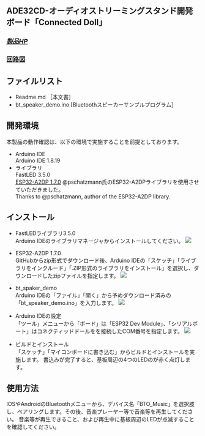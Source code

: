 ## ADE32CD-オーディオストリーミングスタンド開発ボード「Connected Doll」

### *[製品HP](http://bit-trade-one.co.jp/ADE32CD)*

### [回路図](https://github.com/bit-trade-one/ADE32CD-Connected-Doll/blob/master/Schematics/ADE32CM_V1.1_Schematics.pdf)

## ファイルリスト
- Readme.md             ［本文書］
- bt_speaker_demo.ino    [Bluetoothスピーカーサンプルプログラム］

## 開発環境
本製品の動作確認は、以下の環境で実施することを前提としております。
- Arduino IDE<BR>
  Arduino IDE 1.8.19
- ライブラリ<BR>
FastLED 3.5.0<BR>
[ESP32-A2DP 1.7.0](https://github.com/pschatzmann/ESP32-A2DP) @pschatzmann氏のESP32-A2DPライブラリを使用させていただきました。<BR>
Thanks to @pschatzmann, author of the ESP32-A2DP library.

## インストール
- FastLEDライブラリ3.5.0<BR> 
Arduino IDEのライブラリマネージャからインストールしてください。
![](./img/%20%20%20Readme2022-06-21-16-22-53.png)

- ESP32-A2DP 1.7.0<BR>
GitHubからzip形式でダウンロード後、Arduino IDEの「スケッチ」「ライブラリをインクルード」「.ZIP形式のライブラリをインストール」を選択し、ダウンロードしたzipファイルを指定します。
![](./img/%20%20%20Readme2022-06-21-16-23-53.png)

- bt_spaker_demo<BR>
Arduino IDEの「ファイル」「開く」から予めダウンロード済みの「bt_speaker_demo.ino」を入力します。
![](./img/%20%20%20Readme2022-06-21-16-35-54.png)

- Arduino IDEの設定<BR>
「ツール」メニューから「ボード」は「ESP32 Dev Module」、「シリアルポート」はコネクティッドドールをを接続したCOM番号を指定します。
![](./img/%20%20%20Readme2022-06-21-16-39-11.png)

- ビルドとインストール<BR>
「スケッチ」「マイコンボードに書き込む」からビルドとインストールを実施します。
書込みが完了すると、基板周辺の4つのLEDのが赤く点灯します。

## 使用方法
IOSやAndroidのBluetoothメニューから、デバイス名「BTO_Music」を選択肢し、ペアリングします。その後、音楽プレーヤー等で音楽等を再生してください。
音楽等が再生できること、および再生中に基板周辺のLEDが点滅することを確認してください。 
